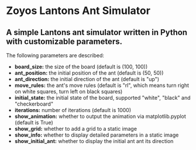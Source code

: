 # Zoyos Lantons Ant Simulator
 A simple Lantons ant simulator written in Python with customizable parameters.
---
The following parameters are described:

- **board_size:** the size of the board (default is (100, 100))
- **ant_position:** the initial position of the ant (default is (50, 50))
- **ant_direction:** the initial direction of the ant (default is "up")
- **move_rules:** the ant's move rules (default is "rl", which means turn right on white squares, turn left on black squares)
- **initial_state:** the initial state of the board, supported "white", "black" and "checkerboard"
- **iterations:** number of iterations (default is 1000)
- **show_animation:** whether to output the animation via matplotlib.pyplot (default is True)
- **show_grid:** whether to add a grid to a static image
- **show_info:** whether to display detailed parameters in a static image
- **show_initial_ant:** whether to display the initial ant ant its direction
